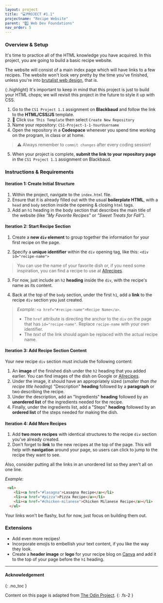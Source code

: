 ```yaml
---
layout: project
title: "💻PROJECT #1.1"
projectname: "Recipe Website"
parent: "1️⃣ Web Dev Foundations"
nav_order: 5
---
```


### Overview & Setup

It's time to practice all of the HTML knowledge you have acquired. In this project, you are going to build a basic recipe website.

The website will consist of a main index page which will have links to a few recipes. The website won't look very pretty by the time you've finished, unless you're into [brutalist web design](https://brutalistwebsites.com/), that is.

{:.highlight}
It's important to keep in mind that this project is just to build your HTML chops; we will revisit this project in the future to style it up with CSS.

<div class="setup" markdown="block">

1. Go to the `CS1 Project 1.1` assignment on **Blackbaud** and follow the link to the **HTML/CSS/JS** template.
2. 📁 Click `Use This Template` then select `Create New Repository`
3. Name your repository: `CS1-Project-1-1-YourUsername`
4. Open the repository in a **Codespace** whenever you spend time working on the program, in class or at home. 
  > ⚠️ Always remember to `commit changes` after every coding session!
5. When your project is complete, **submit the link to your repository page** in the `CS1 Project 1.1` assignment on Blackbaud.

</div>

<!-- WAS HAVING ISSUES WITH GH CLASSROOM
<div class="setup" markdown="block">

1. Go to the `CS1 Project 1.1` assignment on **Blackbaud** and follow the provided **GitHub Classroom** link.
  > 📁 Clicking the link generates a **private repository** for your project with the appropriate starter code. Note that **projects** are stored within the [BWL-CS Organization](https://github.com/BWL-CS), so you _cannot_ access it from the "Your Repositories" page!
2. Open the repository in a **Codespace** whenever you spend time working on the program, in class or at home. 
  > ⚠️ Always remember to `commit changes` after every coding session!
3. When your project is complete, **submit the link to your repository** in the `CS1 Project 1.1` assignment on Blackbaud.

</div>
--> 

### Instructions & Requirements

#### Iteration 1: Create Initial Structure
<div class="task" markdown="block">

1. Within the project, navigate to the `index.html` file.
1. Ensure that it is already filled out with the usual **boilerplate HTML**, with a `head` and `body` section inside the opening & closing `html` tags.
2. Add an `h1` heading in the body section that describes the main title of the website (like _"My Favorite Recipes"_ or _"Sweet Treats for Fall"_).

</div> 

#### Iteration 2: Start Recipe Section

<div class="task" markdown="block">
 
1. Create a **new `div` element** to group together the information for your first recipe on the page.
  
2. Specify a **unique identifier** within the `div` opening tag, like this: `<div id="recipe-name">`
> You can use the name of your favorite dish or, if you need some inspiration, you can find a recipe to use at [Allrecipes](https://www.allrecipes.com/).

3. For now, just include an `h2` **heading** inside the `div`, with the recipe's name as its content.

4. Back at the top of the `body` section, under the first `h1`, add a **link** to the recipe `div` section you just created.
> _Example:_ `<a href="#recipe-name">Recipe Name</a>`. 
> * The `href` attribute is directing the anchor to the `div` on the page that has `id="recipe-name"`. Replace `recipe-name` with your own identifier.
> * The _text_ of the link should again be replaced with the actual recipe name.

</div>

#### Iteration 3: Add Recipe Section Content

<div class="task" markdown="block">
 
Your new recipe `div` section must include the following content:
1. An **image** of the finished dish under the `h2` heading that you added earlier. You can find images of the dish on Google or [Allrecipes](https://www.allrecipes.com/).
1. Under the image, it should have an appropriately sized (_smaller than the recipe title heading_) "Description" **heading** followed by a **paragraph** or two describing the recipe.
1. Under the description, add an "Ingredients" **heading** followed by an **unordered list** of the ingredients needed for the recipe.
1. Finally, under the ingredients list, add a "Steps" **heading** followed by an **ordered list** of the steps needed for making the dish.

</div>

#### Iteration 4: Add More Recipes

<div class="task" markdown="block">

1. Add **two more recipes** with identical structures to the recipe `div` section you've already created.
1. Don't forget to **link** to the new recipes at the top of the page. This will help with **navigation** around your page, so users can click to jump to the recipe they want to see.

Also, consider putting all the links in an unordered list so they aren't all on one line.

_Example:_

```html
 <ul>
    <li><a href="#lasagna">Lasagna Recipe</a></li>
    <li><a href="#pizza">Pizza Recipe</a></li>
    <li><a href="#chicken-milanese">Chicken Milanese Recipe</a></li>
  </ul>
```
  
Your links won't be flashy, but for now, just focus on building them out.

</div>

### Extensions
* Add even more recipes!
* Incorporate emojis to embellish your text content, if you like the way they look. 
* Create a **header image** or **logo** for your recipe blog on [Canva](https://www.canva.com/) and add it to the top of your page before the `h1` heading.



---

#### Acknowledgement
{: .no_toc }

Content on this page is adapted from [The Odin Project](https://www.theodinproject.com/).
{: .fs-2 }
